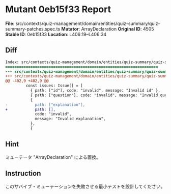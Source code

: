 # Mutant 0eb15f33 Report

**File**: src/contexts/quiz-management/domain/entities/quiz-summary/quiz-summary-patches.spec.ts
**Mutator**: ArrayDeclaration
**Original ID**: 4505
**Stable ID**: 0eb15f33
**Location**: L406:19–L406:34

## Diff

```diff
Index: src/contexts/quiz-management/domain/entities/quiz-summary/quiz-summary-patches.spec.ts
===================================================================
--- src/contexts/quiz-management/domain/entities/quiz-summary/quiz-summary-patches.spec.ts	original
+++ src/contexts/quiz-management/domain/entities/quiz-summary/quiz-summary-patches.spec.ts	mutated #4505
@@ -402,9 +402,9 @@
         const issues: Issue[] = [
           { path: ["id"], code: "invalid", message: "Invalid id" },
           { path: ["question"], code: "invalid", message: "Invalid question" },
           {
-            path: ["explanation"],
+            path: [],
             code: "invalid",
             message: "Invalid explanation",
           },
           {
```

## Hint

ミューテータ "ArrayDeclaration" による置換。

## Instruction

このサバイブ・ミューテーションを失敗させる最小テストを設計してください。
